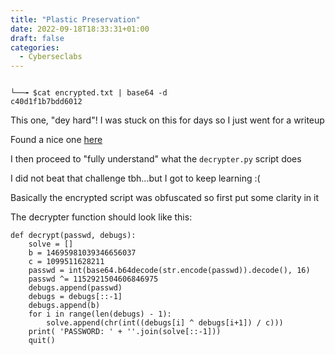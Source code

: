 ```yaml
---
title: "Plastic Preservation"
date: 2022-09-18T18:33:31+01:00
draft: false
categories:
  - Cyberseclabs
---
```


```

└──╼ $cat encrypted.txt | base64 -d
c40d1f1b7bdd6012

```
This one, "dey hard"! I was stuck on this for days so I just went for a writeup

Found a nice one [here](https://plasticuproject.com/posts/plastic-preservation-write-up/)

I then proceed to "fully understand" what the `decrypter.py` script does

I did not beat that challenge tbh...but I got to keep learning :(

Basically the encrypted script was obfuscated so first put some clarity in it

The decrypter function should look like this:

```
def decrypt(passwd, debugs):
    solve = []
    b = 14695981039346656037
    c = 1099511628211
    passwd = int(base64.b64decode(str.encode(passwd)).decode(), 16)
    passwd ^= 1152921504606846975
    debugs.append(passwd)
    debugs = debugs[::-1]
    debugs.append(b)
    for i in range(len(debugs) - 1):
        solve.append(chr(int((debugs[i] ^ debugs[i+1]) / c)))
    print( 'PASSWORD: ' + ''.join(solve[::-1]))
    quit()
```
